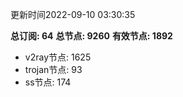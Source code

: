 更新时间2022-09-10 03:30:35

**总订阅: 64**
**总节点: 9260**
**有效节点: 1892**
- v2ray节点: 1625
- trojan节点: 93
- ss节点: 174

